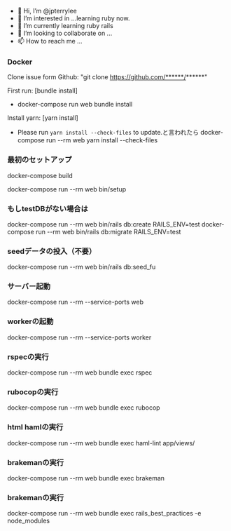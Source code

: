 - 👋 Hi, I’m @jpterrylee
- 👀 I’m interested in ...learning ruby now.
- 🌱 I’m currently learning ruby rails
- 💞️ I’m looking to collaborate on ...
- 📫 How to reach me ...

<!---
jpterrylee/jpterrylee is a ✨ special ✨ repository because its `README.md` (this file) appears on your GitHub profile.
You can click the Preview link to take a look at your changes.
--->

### Docker
Clone issue form Github: 
"git clone https://github.com/******/******"

First run:  [bundle install]
- docker-compose run web bundle install

Install yarn: [yarn install]
- Please run `yarn install --check-files` to update.と言われたら
docker-compose run --rm web yarn install --check-files

###  最初のセットアップ
docker-compose build

docker-compose run --rm web bin/setup

### もしtestDBがない場合は
docker-compose run --rm web bin/rails db:create RAILS_ENV=test
docker-compose run --rm web bin/rails db:migrate RAILS_ENV=test

###  seedデータの投入（不要）
docker-compose run --rm web bin/rails db:seed_fu

###  サーバー起動
docker-compose run --rm --service-ports web


###  workerの起動
docker-compose run --rm --service-ports worker

###  rspecの実行
docker-compose run --rm web bundle exec rspec

###  rubocopの実行
docker-compose run --rm web bundle exec rubocop

###  html hamlの実行
docker-compose run --rm web bundle exec haml-lint app/views/

### brakemanの実行
docker-compose run --rm web bundle exec brakeman

### brakemanの実行
docker-compose run --rm web bundle exec rails_best_practices -e node_modules
```
